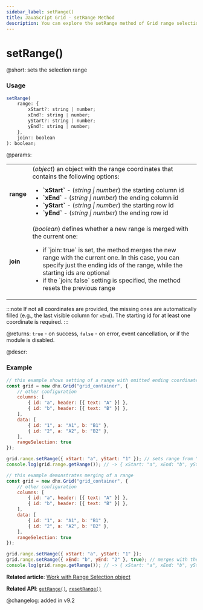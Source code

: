 ```yaml
---
sidebar_label: setRange()
title: JavaScript Grid - setRange Method 
description: You can explore the setRange method of Grid range selection in the documentation of the DHTMLX JavaScript UI library. Browse developer guides and API reference, try out code examples and live demos, and download a free 30-day evaluation version of DHTMLX Suite.
---
```


# setRange()

@short: sets the selection range

### Usage

~~~jsx
setRange(
    range: {
        xStart?: string | number;
        xEnd?: string | number;
        yStart?: string | number;
        yEnd?: string | number;
    },
    join?: boolean
): boolean;
~~~

@params:
<table>
    <tbody>
        <tr>
            <td><b>range</b></td>
            <td>(<i>object</i>) an object with the range coordinates that contains the following options:<ul><li><b>`xStart`</b> - (<i>string | number</i>) the starting column id</li><li><b>`xEnd`</b> - (<i>string | number</i>) the ending column id</li><li><b>`yStart`</b> - (<i>string | number</i>) the starting row id</li><li><b>`yEnd`</b> - (<i>string | number</i>) the ending row id</li></ul></td>
        </tr>
        <tr>
            <td><b>join</b></td>
            <td>(<i>boolean</i>) defines whether a new range is merged with the current one:
            <ul><li>if `join: true` is set, the method merges the new range with the current one. In this case, you can specify just the ending ids of the range, while the starting ids are optional</li><li>if the `join: false` setting is specified, the method resets the previous range</li></ul></td>
        </tr>
    </tbody>
</table>

:::note
If not all coordinates are provided, the missing ones are automatically filled (e.g., the last visible column for `xEnd`). The starting id for at least one coordinate is required.
:::

@returns:
`true` - on success, `false` - on error, event cancellation, or if the module is disabled.

@descr:
### Example

~~~jsx
// this example shows setting of a range with omitted ending coordinates
const grid = new dhx.Grid("grid_container", {
    // other configuration
    columns: [
        { id: "a", header: [{ text: "A" }] },
        { id: "b", header: [{ text: "B" }] },
    ],
    data: [
        { id: "1", a: "A1", b: "B1" },
        { id: "2", a: "A2", b: "B2" },
    ],
    rangeSelection: true
});

grid.range.setRange({ xStart: "a", yStart: "1" }); // sets range from "a1" to the end
console.log(grid.range.getRange()); // -> { xStart: "a", xEnd: "b", yStart: "1", yEnd: "2" }
~~~

~~~jsx
// this example demonstrates merging of a range
const grid = new dhx.Grid("grid_container", {
    // other configuration
    columns: [
        { id: "a", header: [{ text: "A" }] },
        { id: "b", header: [{ text: "B" }] },
    ],
    data: [
        { id: "1", a: "A1", b: "B1" },
        { id: "2", a: "A2", b: "B2" },
    ],
    rangeSelection: true
});

grid.range.setRange({ xStart: "a", yStart: "1" });
grid.range.setRange({ xEnd: "b", yEnd: "2" }, true); // merges with the current range
console.log(grid.range.getRange()); // -> { xStart: "a", xEnd: "b", yStart: "1", yEnd: "2" }
~~~

**Related article**: [Work with Range Selection object](grid/usage_rangeselection.md)

**Related API**: [`getRange()`](grid/api/rangeselection/getrange_method.md),
[`resetRange()`](grid/api/rangeselection/resetrange_method.md)


@changelog:
added in v9.2